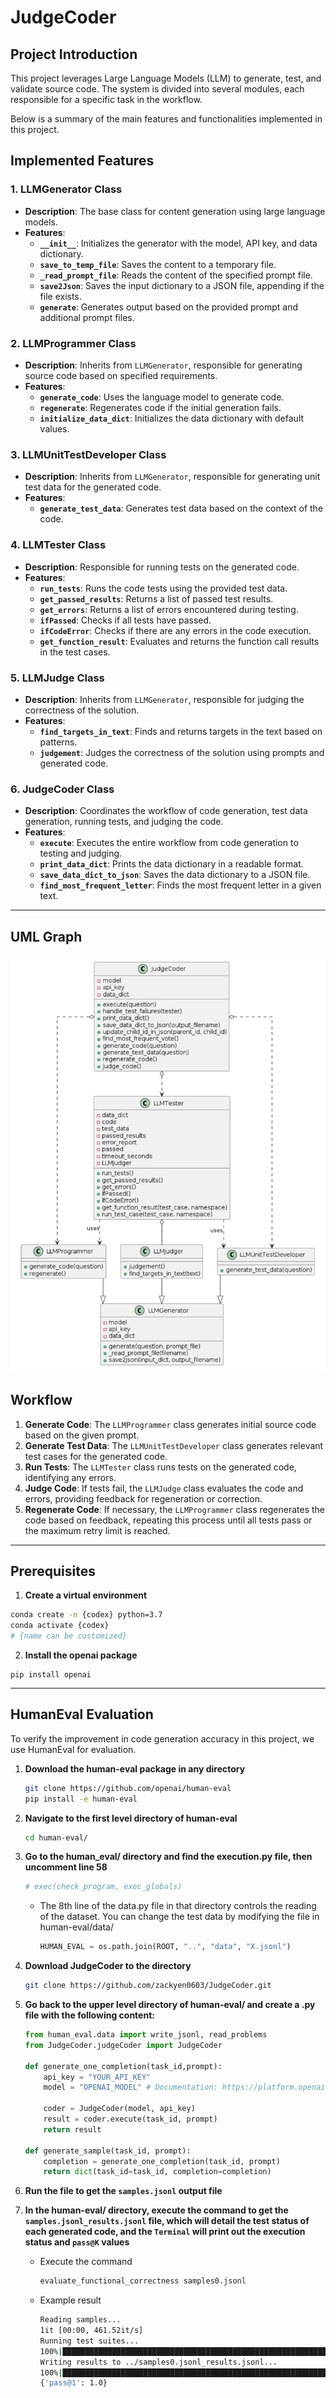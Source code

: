 # JudgeCoder

## Project Introduction

This project leverages Large Language Models (LLM) to generate, test, and validate source code. The system is divided into several modules, each responsible for a specific task in the workflow. 

Below is a summary of the main features and functionalities implemented in this project.

## Implemented Features

### 1. **LLMGenerator Class**
   - **Description**: The base class for content generation using large language models.
   - **Features**:
     - **`__init__`**: Initializes the generator with the model, API key, and data dictionary.
     - **`save_to_temp_file`**: Saves the content to a temporary file.
     - **`_read_prompt_file`**: Reads the content of the specified prompt file.
     - **`save2Json`**: Saves the input dictionary to a JSON file, appending if the file exists.
     - **`generate`**: Generates output based on the provided prompt and additional prompt files.

### 2. **LLMProgrammer Class**
   - **Description**: Inherits from `LLMGenerator`, responsible for generating source code based on specified requirements.
   - **Features**:
     - **`generate_code`**: Uses the language model to generate code.
     - **`regenerate`**: Regenerates code if the initial generation fails.
     - **`initialize_data_dict`**: Initializes the data dictionary with default values.

### 3. **LLMUnitTestDeveloper Class**
   - **Description**: Inherits from `LLMGenerator`, responsible for generating unit test data for the generated code.
   - **Features**:
     - **`generate_test_data`**: Generates test data based on the context of the code.

### 4. **LLMTester Class**
   - **Description**: Responsible for running tests on the generated code.
   - **Features**:
     - **`run_tests`**: Runs the code tests using the provided test data.
     - **`get_passed_results`**: Returns a list of passed test results.
     - **`get_errors`**: Returns a list of errors encountered during testing.
     - **`ifPassed`**: Checks if all tests have passed.
     - **`ifCodeError`**: Checks if there are any errors in the code execution.
     - **`get_function_result`**: Evaluates and returns the function call results in the test cases.

### 5. **LLMJudge Class**
   - **Description**: Inherits from `LLMGenerator`, responsible for judging the correctness of the solution.
   - **Features**:
     - **`find_targets_in_text`**: Finds and returns targets in the text based on patterns.
     - **`judgement`**: Judges the correctness of the solution using prompts and generated code.

### 6. **JudgeCoder Class**
   - **Description**: Coordinates the workflow of code generation, test data generation, running tests, and judging the code.
   - **Features**:
     - **`execute`**: Executes the entire workflow from code generation to testing and judging.
     - **`print_data_dict`**: Prints the data dictionary in a readable format.
     - **`save_data_dict_to_json`**: Saves the data dictionary to a JSON file.
     - **`find_most_frequent_letter`**: Finds the most frequent letter in a given text.

---


## UML Graph
![UML Graph](/JudgeCoder_UML.jpg)

## Workflow

1. **Generate Code**: The `LLMProgrammer` class generates initial source code based on the given prompt.
2. **Generate Test Data**: The `LLMUnitTestDeveloper` class generates relevant test cases for the generated code.
3. **Run Tests**: The `LLMTester` class runs tests on the generated code, identifying any errors.
4. **Judge Code**: If tests fail, the `LLMJudge` class evaluates the code and errors, providing feedback for regeneration or correction.
5. **Regenerate Code**: If necessary, the `LLMProgrammer` class regenerates the code based on feedback, repeating this process until all tests pass or the maximum retry limit is reached.

---

## Prerequisites
1. **Create a virtual environment**
```bash
conda create -n {codex} python=3.7
conda activate {codex}
# {name can be customized}
```
2. **Install the openai package**
```
pip install openai
```

---

## HumanEval Evaluation

To verify the improvement in code generation accuracy in this project, we use HumanEval for evaluation.

1. **Download the human-eval package in any directory**
    ``` bash
    git clone https://github.com/openai/human-eval
    pip install -e human-eval
    ```

2. **Navigate to the first level directory of human-eval**
    ``` bash
    cd human-eval/
    ```
3. **Go to the human_eval/ directory and find the execution.py file, then uncomment line 58** 
    ``` python
    # exec(check_program, exec_globals)
    ```
    - The 8th line of the data.py file in that directory controls the reading of the dataset. You can change the test data by modifying the file in human-eval/data/
        ```python 
        HUMAN_EVAL = os.path.join(ROOT, "..", "data", "X.jsonl")
        ```
    

4. **Download JudgeCoder to the directory**
    ``` bash
    git clone https://github.com/zackyen0603/JudgeCoder.git
    ```

5. **Go back to the upper level directory of human-eval/ and create a .py file with the following content:**   
    ```python
    from human_eval.data import write_jsonl, read_problems
    from JudgeCoder.judgeCoder import JudgeCoder

    def generate_one_completion(task_id,prompt):
        api_key = "YOUR_API_KEY"
        model = "OPENAI_MODEL" # Documentation: https://platform.openai.com/docs/models/overview

        coder = JudgeCoder(model, api_key)
        result = coder.execute(task_id, prompt)
        return result

    def generate_sample(task_id, prompt):
        completion = generate_one_completion(task_id, prompt)
        return dict(task_id=task_id, completion=completion)

    ```

6. **Run the file to get the `samples.jsonl` output file**

7. **In the human-eval/ directory, execute the command to get the `samples.jsonl_results.jsonl` file, which will detail the test status of each generated code, and the `Terminal` will print out the execution status and `pass@K` values**
    - Execute the command
        ``` bash
        evaluate_functional_correctness samples0.jsonl 
        ```
    - Example result  
        ``` bash
        Reading samples...
        1it [00:00, 461.52it/s]
        Running test suites...
        100%|██████████████████████████████████████████████████████████████████████████████████████████████████████████████████████████████████████████████████████████████████████| 1/1 [00:00<00:00, 39.62it/s]
        Writing results to ../samples0.jsonl_results.jsonl...
        100%|█████████████████████████████████████████████████████████████████████████████████████████████████████████████████████████████████████████████████████████████████████| 1/1 [00:00<00:00, 290.95it/s]
        {'pass@1': 1.0}
        ```
